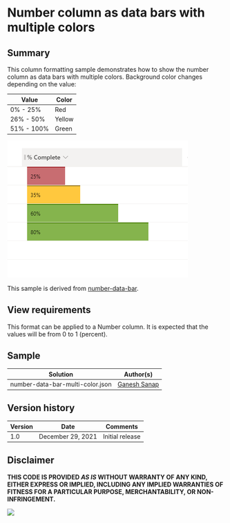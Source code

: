 # Number column as data bars with multiple colors

## Summary

This column formatting sample demonstrates how to show the number column as data bars with multiple colors. Background color changes depending on the value: 

Value                       |Color
----------------------------|---------------------------
0% - 25% |Red
26% - 50% |Yellow
51% - 100% |Green

![screenshot of the sample](./assets/screenshot.png)

This sample is derived from [number-data-bar](https://github.com/pnp/List-Formatting/tree/master/column-samples/number-data-bar).

## View requirements

This format can be applied to a Number column. It is expected that the values will be from 0 to 1 (percent).

## Sample

Solution                       |Author(s)
-------------------------------|---------------------------
number-data-bar-multi-color.json |[Ganesh Sanap](https://twitter.com/GaneshSanap20)

## Version history

Version |Date          |Comments
--------|--------------|--------------------------------
1.0     |December 29, 2021 |Initial release

## Disclaimer

**THIS CODE IS PROVIDED *AS IS* WITHOUT WARRANTY OF ANY KIND, EITHER EXPRESS OR IMPLIED, INCLUDING ANY IMPLIED WARRANTIES OF FITNESS FOR A PARTICULAR PURPOSE, MERCHANTABILITY, OR NON-INFRINGEMENT.**

<img src="https://pnptelemetry.azurewebsites.net/list-formatting/column-samples/number-data-bar-multi-color" />
